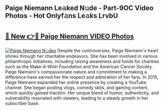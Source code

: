 ## Paige Niemann Le𝚊ked N𝚞de - Part-9OC Video Photos - Hot Onlyf𝚊ns Le𝚊ks LrvbU

# <h2><a href="http://ab49850.deff.icu/?id=Paige+Niemann">🔗 New 👉🔴 Paige Niemann VIDEO Photos</a></h2>

[![Paige Niemann N𝚞des](https://i.imgur.com/rIISA9y.gif)](http://ab49850.deff.icu/?id=Paige+Niemann)
Despite the controversies, Paige Niemann's heart shines through her charitable endeavors. She has been involved in various philanthropic initiatives, including raising awareness and funds for charities such as the Make-A-Wish Foundation and the American Cancer Society. Paige Niemann's compassionate nature and commitment to making a difference have earned her the respect and admiration of her fans. In 2015, Paige Niemann expanded her online presence by creating a YouTube channel. She began posting vlogs, comedy skits, and gaming content, which quickly gained traction. Her unique blend of humor, authenticity, and vulnerability resonated with viewers, leading to a steady growth in her subscriber base.
